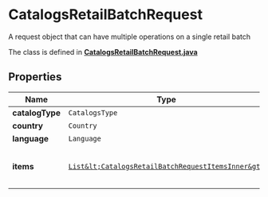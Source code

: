 

# CatalogsRetailBatchRequest

A request object that can have multiple operations on a single retail batch

The class is defined in **[CatalogsRetailBatchRequest.java](../../src/main/java/org/openapitools/model/CatalogsRetailBatchRequest.java)**

## Properties

Name | Type | Description | Notes
------------ | ------------- | ------------- | -------------
**catalogType** | `CatalogsType` |  | 
**country** | `Country` |  | 
**language** | `Language` |  | 
**items** | [`List&lt;CatalogsRetailBatchRequestItemsInner&gt;`](CatalogsRetailBatchRequestItemsInner.md) | Array with catalogs item operations | 






